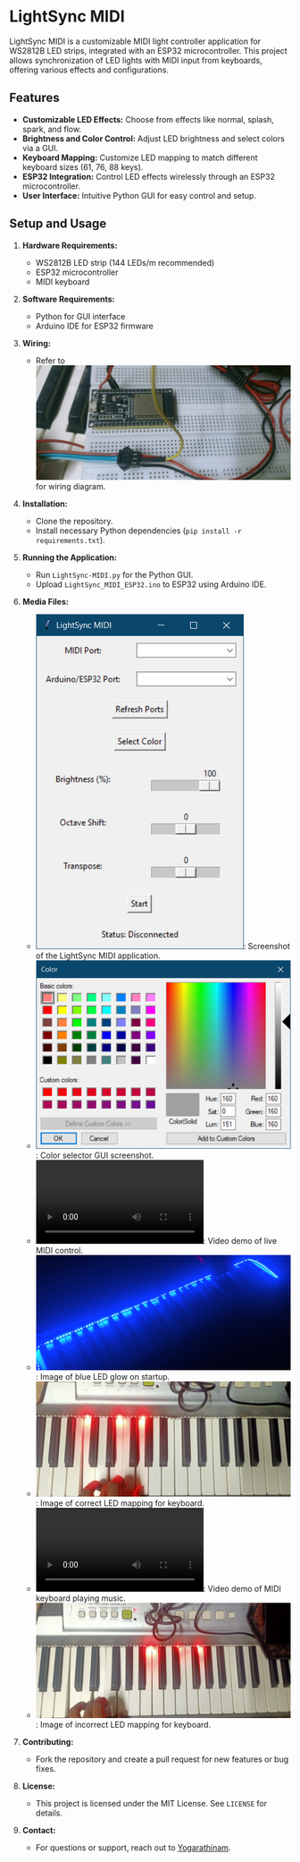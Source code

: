 # LightSync MIDI

LightSync MIDI is a customizable MIDI light controller application for WS2812B LED strips, integrated with an ESP32 microcontroller. This project allows synchronization of LED lights with MIDI input from keyboards, offering various effects and configurations.

## Features

- **Customizable LED Effects:** Choose from effects like normal, splash, spark, and flow.
- **Brightness and Color Control:** Adjust LED brightness and select colors via a GUI.
- **Keyboard Mapping:** Customize LED mapping to match different keyboard sizes (61, 76, 88 keys).
- **ESP32 Integration:** Control LED effects wirelessly through an ESP32 microcontroller.
- **User Interface:** Intuitive Python GUI for easy control and setup.

## Setup and Usage

1. **Hardware Requirements:**
   - WS2812B LED strip (144 LEDs/m recommended)
   - ESP32 microcontroller
   - MIDI keyboard

2. **Software Requirements:**
   - Python for GUI interface
   - Arduino IDE for ESP32 firmware

3. **Wiring:**
   - Refer to ![Wiring Diagram](media/esp32wiringdiagram.jpg) for wiring diagram.

4. **Installation:**
   - Clone the repository.
   - Install necessary Python dependencies (`pip install -r requirements.txt`).

5. **Running the Application:**
   - Run `LightSync-MIDI.py` for the Python GUI.
   - Upload `LightSync_MIDI_ESP32.ino` to ESP32 using Arduino IDE.

6. **Media Files:**
   - ![Application Screenshot](media/application.PNG): Screenshot of the LightSync MIDI application.
   - ![Color Selector Screenshot](media/colorselector.PNG): Color selector GUI screenshot.
   - ![Live Control Video Demo](media/livecontrolvideodemo.mp4): Video demo of live MIDI control.
   - ![Blue LED Glow Image](media/poweronblueledglow.jpg): Image of blue LED glow on startup.
   - ![Keyboard Mapping Image](media/rightmappingkeyboardimage.jpg): Image of correct LED mapping for keyboard.
   - ![Music Demo Video](media/samplevideoplayingmusicdemo.mp4): Video demo of MIDI keyboard playing music.
   - ![Wrong Mapping Image](media/wrongmappingkeyboardimage.jpg): Image of incorrect LED mapping for keyboard.

7. **Contributing:**
   - Fork the repository and create a pull request for new features or bug fixes.

8. **License:**
   - This project is licensed under the MIT License. See `LICENSE` for details.

9. **Contact:**
   - For questions or support, reach out to [Yogarathinam](https://github.com/Yogarathinam).
